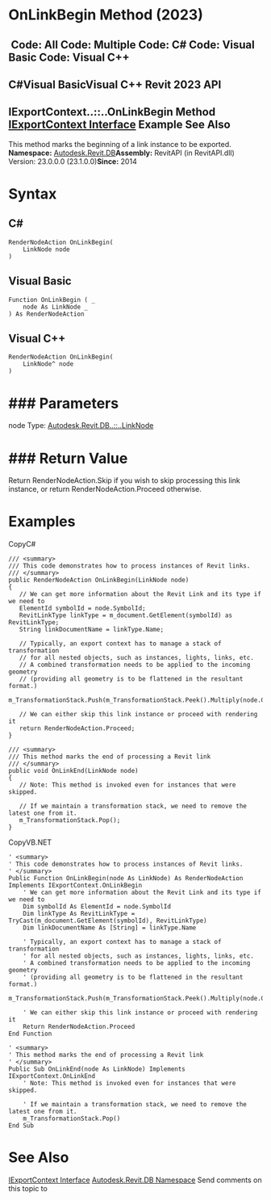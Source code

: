 # OnLinkBegin Method (2023)

﻿
 Code: All Code: Multiple Code: C# Code: Visual Basic Code: Visual C++   
---  
C#Visual BasicVisual C++
Revit 2023 API  
---  
IExportContext..::..OnLinkBegin Method   
[IExportContext Interface](7d0dc6df-db0e-6a07-3b42-8dde1bedb3c1.md "IExportContext Interface") Example See Also  
---  
This method marks the beginning of a link instance to be exported. 
**Namespace:** [Autodesk.Revit.DB](87546ba7-461b-c646-cbb1-2cb8f5bff8b2.md "Autodesk.Revit.DB Namespace")**Assembly:** RevitAPI (in RevitAPI.dll) Version: 23.0.0.0 (23.1.0.0)**Since:** 2014 
# Syntax
C#  
---  
```text
RenderNodeAction OnLinkBegin(
	LinkNode node
)
```
  
Visual Basic  
---  
```text
Function OnLinkBegin ( _
	node As LinkNode _
) As RenderNodeAction
```
  
Visual C++  
---  
```text
RenderNodeAction OnLinkBegin(
	LinkNode^ node
)
```
  
# ### Parameters
node
    Type: [Autodesk.Revit.DB..::..LinkNode](9141cd14-5aa4-d81f-66ad-8ca3af394886.md "LinkNode Class")
# ### Return Value
Return RenderNodeAction.Skip if you wish to skip processing this link instance, or return RenderNodeAction.Proceed otherwise. 
# Examples
CopyC#
```text
/// <summary>
/// This code demonstrates how to process instances of Revit links.
/// </summary>
public RenderNodeAction OnLinkBegin(LinkNode node)
{
   // We can get more information about the Revit Link and its type if we need to
   ElementId symbolId = node.SymbolId;
   RevitLinkType linkType = m_document.GetElement(symbolId) as RevitLinkType;
   String linkDocumentName = linkType.Name;

   // Typically, an export context has to manage a stack of transformation
   // for all nested objects, such as instances, lights, links, etc.
   // A combined transformation needs to be applied to the incoming geometry
   // (providing all geometry is to be flattened in the resultant format.)
   m_TransformationStack.Push(m_TransformationStack.Peek().Multiply(node.GetTransform()));

   // We can either skip this link instance or proceed with rendering it
   return RenderNodeAction.Proceed;
}

/// <summary>
/// This method marks the end of processing a Revit link
/// </summary>
public void OnLinkEnd(LinkNode node)
{
   // Note: This method is invoked even for instances that were skipped.

   // If we maintain a transformation stack, we need to remove the latest one from it.
   m_TransformationStack.Pop();
}
```

CopyVB.NET
```text
' <summary>
' This code demonstrates how to process instances of Revit links.
' </summary>
Public Function OnLinkBegin(node As LinkNode) As RenderNodeAction Implements IExportContext.OnLinkBegin
    ' We can get more information about the Revit Link and its type if we need to
    Dim symbolId As ElementId = node.SymbolId
    Dim linkType As RevitLinkType = TryCast(m_document.GetElement(symbolId), RevitLinkType)
    Dim linkDocumentName As [String] = linkType.Name

    ' Typically, an export context has to manage a stack of transformation
    ' for all nested objects, such as instances, lights, links, etc.
    ' A combined transformation needs to be applied to the incoming geometry
    ' (providing all geometry is to be flattened in the resultant format.)
    m_TransformationStack.Push(m_TransformationStack.Peek().Multiply(node.GetTransform()))

    ' We can either skip this link instance or proceed with rendering it
    Return RenderNodeAction.Proceed
End Function

' <summary>
' This method marks the end of processing a Revit link
' </summary>
Public Sub OnLinkEnd(node As LinkNode) Implements IExportContext.OnLinkEnd
    ' Note: This method is invoked even for instances that were skipped.

    ' If we maintain a transformation stack, we need to remove the latest one from it.
    m_TransformationStack.Pop()
End Sub
```

# See Also
[IExportContext Interface](7d0dc6df-db0e-6a07-3b42-8dde1bedb3c1.md "IExportContext Interface")
[Autodesk.Revit.DB Namespace](87546ba7-461b-c646-cbb1-2cb8f5bff8b2.md "Autodesk.Revit.DB Namespace")
Send comments on this topic to 